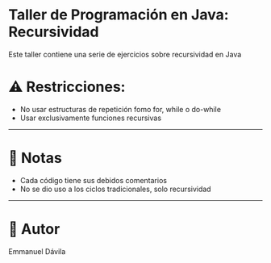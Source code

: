 # Taller de Programación en Java: Recursividad

Este taller contiene una serie de ejercicios sobre recursividad en Java

# ⚠️ Restricciones:
- No usar estructuras de repetición fomo for, while o do-while
- Usar exclusivamente funciones recursivas

---

# 📝 Notas

- Cada código tiene sus debidos comentarios
- No se dio uso a los ciclos tradicionales, solo recursividad
  
---

# 🚀 Autor

Emmanuel Dávila

